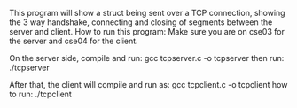 This program will show a struct being sent over a TCP connection, showing the 3 way handshake, connecting and closing of segments between the server and client. 
How to run this program: Make sure you are on cse03 for the server and cse04 for the client.

On the server side, compile and run: gcc tcpserver.c -o tcpserver 
then run: ./tcpserver

After that, the client will compile and run as: gcc tcpclient.c -o tcpclient
how to run: ./tcpclient


